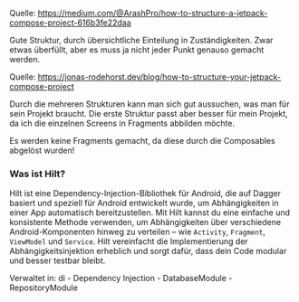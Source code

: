 Quelle: https://medium.com/@ArashPro/how-to-structure-a-jetpack-compose-project-616b3fe22daa

Gute Struktur, durch übersichtliche Einteilung in Zuständigkeiten. Zwar etwas überfüllt, aber es muss ja nicht jeder Punkt genauso gemacht werden.

Quelle: https://jonas-rodehorst.dev/blog/how-to-structure-your-jetpack-compose-project

Durch die mehreren Strukturen kann man sich gut aussuchen, was man für sein Projekt braucht. Die erste Struktur passt aber besser für mein Projekt, da ich die einzelnen Screens in Fragments abbilden möchte.

Es werden keine Fragments gemacht, da diese durch die Composables abgelöst wurden!

### Was ist Hilt?

Hilt ist eine Dependency-Injection-Bibliothek für Android, die auf Dagger basiert und speziell für Android entwickelt wurde, um Abhängigkeiten in einer App automatisch bereitzustellen. Mit Hilt kannst du eine einfache und konsistente Methode verwenden, um Abhängigkeiten über verschiedene Android-Komponenten hinweg zu verteilen – wie `Activity`, `Fragment`, `ViewModel` und `Service`. Hilt vereinfacht die Implementierung der Abhängigkeitsinjektion erheblich und sorgt dafür, dass dein Code modular und besser testbar bleibt.

Verwaltet in:
di - Dependency Injection
	- DatabaseModule
	- RepositoryModule

